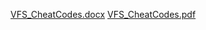 [VFS_CheatCodes.docx](https://github.com/Inferno696969/VFS-Cheat-Codes/files/10472143/VFS_CheatCodes.docx)
[VFS_CheatCodes.pdf](https://github.com/Inferno696969/VFS-Cheat-Codes/files/10472144/VFS_CheatCodes.pdf)
